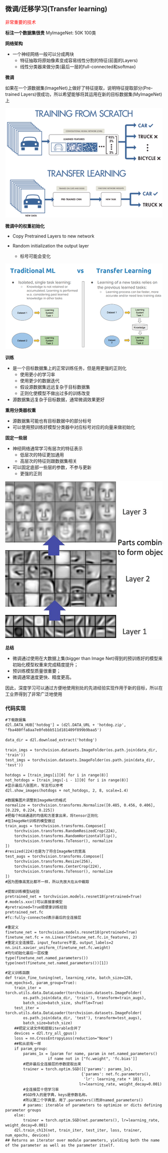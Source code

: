## 微调/迁移学习(Transfer learning)

<font color=red> 非常重要的技术 </font>

**标注一个数据集很贵**
MyImageNet: 50K 100类

**网络架构**

- 一个神经网络一般可以分成两块
  - 特征抽取将原始像素变成容易线性分割的特征(前面的Layers)
  - 线性分类器来做分类(最后一层的full-connected和softmax)

**微调**

如果在一个源数据集(ImageNet)上做好了特征提取，说明特征提取部分(Pre-trained Layers)很成功，所以希望能够将其运用在新的目标数据集(MyImageNet)上

![](\Images/1_1CxVzTNILTHgDs5yJO4W9A.png)

**微调中的权重初始化**

- Copy Pretrained Layers to new network

- Random initialization the output layer
  - 标号可能会变化

![](\Images/1_9GTEzcO8KxxrfutmtsPs3Q.png)

**训练**

- 是一个目标数据集上的正常训练任务，但是用更强的正则化
  - 使用更小的学习率
  - 使用更少的数据迭代
  - 假设源数据集远远复杂于目标数据集
  - 正则化使模型不做出过多的训练改变
- 源数据集远复杂于目标数据，通常微调效果更好

**重用分类器权重**

- 源数据集可能也有目标数据中的部分标号
- 可以使用预训练好模型分类器中对应标号对应的向量来做初始化

**固定一些层**

- 神经网络通常学习有层次的特征表示
  - 低层次的特征更加通用
  - 高层次的特征则跟数据集相关
- 可以固定底部一些层的参数，不参与更新
  - 更强的正则

![](\Images/The-lower-level-features-progressively-combine-to-form-higher-layer-features-in-deep_Q640.jpg)

**总结**

- 微调通过使用在大数据上集(bigger than Image Net)得到的预训练好的模型来初始化模型权重来完成精度提升；
- 预训练模型质量很重要；
- 微调通常速度更快、精度更高。

因此，深度学习可以通过方便地使用别处的先进经验实现作用于新的目标，所以在工业界得到了非常广泛地使用

### 代码实现
```
#下载数据集
d2l.DATA_HUB['hotdog'] = (d2l.DATA_URL + 'hotdog.zip', 'fba480ffa8aa7e0febbb511d181409f899b9baa5')

data_dir = d2l.download_extract('hotdog')

train_imgs = torchvision.datasets.ImageFolder(os.path.join(data_dir, 'train'))
test_imgs = torchvision.datasets.ImageFolder(os.path.join(data_dir, 'test'))

hotdogs = [train_imgs[i][0] for i in range(8)]
not_hotdogs = [train_imgs[-i - 1][0] for i in range(8)]
#显示最后八张图片，写法可以参考
d2l.show_images(hotdogs + not_hotdogs, 2, 8, scale=1.4)
```
```
#数据集图片调整到ImageNet的格式
normalize = torchvision.transforms.Normalize([0.485, 0.456, 0.406], [0.229, 0.224, 0.225])
#把每个RGB通道的均值和方差拿出来，将tensor正则化
#在ImageNet训练的模型做过
train_augs = torchvision.transforms.Compose([
    torchvision.transforms.RandomResizedCrop(224),
    torchvision.transforms.RandomHorizontalFlip(),
    torchvision.transforms.ToTensor(), normalize
])
#resized(224)也是为了符合ImageNet的宽高
test_augs = torchvision.transforms.Compose([
    torchvision.transforms.Resize(256),
    torchvision.transforms.CenterCrop(224),
    torchvision.transforms.ToTensor(), normalize
])
#因为图像高宽比都不一样，所以先放大在从中截取
```
```
#提取训练模型&经验
pretrained_net = torchvision.models.resnet18(pretrained=True)
#.models.xxx()可以直接拿模型
#pretrained=True顺便拿训练经验
pretrained_net.fc
#fc:fully-connected表示最后的全连接层
```
```
#重定义
finetune_net = torchvision.models.resnet18(pretrained=True)
finetune_net.fc = nn.Linear(finetune_net.fc.in_features, 2)
#重定义全连接层，input_features不变，output_labels=2
nn.init.xavier_uniform_(finetune_net.fc.weight)
#均匀初始化最后一层权重
type(finetune_net.named_parameters())
type(next(finetune_net.named_parameters())[1])
```
```
#定义训练函数
def train_fine_tuning(net, learning_rate, batch_size=128, num_epochs=5, param_group=True):
    train_iter = torch.utils.data.DataLoader(torchvision.datasets.ImageFolder(
        os.path.join(data_dir, 'train'), transform=train_augs),
        batch_size=batch_size, shuffle=True)
    test_iter = torch.utils.data.DataLoader(torchvision.datasets.ImageFolder(
        os.path.join(data_dir, 'test'), transform=test_augs),
        batch_size=batch_size)
    ##把定义读文件和提取iterable合并了
    devices = d2l.try_all_gpus()
    loss = nn.CrossEntropyLoss(reduction="None")
    ##和从前有一样
    if param_group:
        params_1x = [param for name, param in net.named_parameters()
                   if name not in ["fc.weight", 'fc.bias']]
        #把非最后全连接层的参数提取出来
        trainer = torch.optim.SGD([{'params': params_1x},
                                  {'params': net.fc.parameters(), 
                                   'lr': learning_rate * 10}],
                                 lr=learning_rate, weight_decay=0.001)
        #全连接层十倍学习率
        #SGD传入的是字典，keys是参数名称。
        #所以第二个字典里，用了.parameters()而非named_parameters()
        # params: iterable of parameters to optimize or dicts defining parameter groups
    else:
        trainer = torch.optim.SGD(net.parameters(), lr=learning_rate, weight_decay=0.001)
    d2l.train_ch13(net, train_iter, test_iter, loss, trainer, num_epochs, devices)
## Returns an iterator over module parameters, yielding both the name of the parameter as well as the parameter itself.
```
